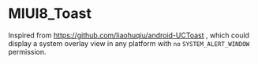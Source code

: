 # MIUI8_Toast
Inspired from https://github.com/liaohuqiu/android-UCToast , which could display a system overlay view in any platform with `no` `SYSTEM_ALERT_WINDOW` permission.

